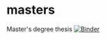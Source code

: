 # masters
Master's degree thesis
[![Binder](https://mybinder.org/badge_logo.svg)](https://mybinder.org/v2/gh/aisus/masters)
